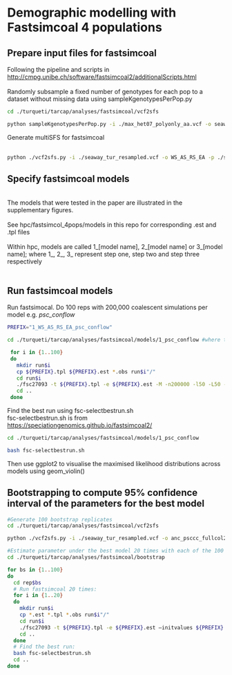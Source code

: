 Demographic modelling with Fastsimcoal 4 populations
================

## Prepare input files for fastsimcoal

Following the pipeline and scripts in
<http://cmpg.unibe.ch/software/fastsimcoal2/additionalScripts.html>  
<br> Randomly subsample a fixed number of genotypes for each pop to a
dataset without missing data using sampleKgenotypesPerPop.py

``` bash
cd ./turqueti/tarcap/analyses/fastsimcoal/vcf2sfs

python sampleKgenotypesPerPop.py -i ./max_het07_polyonly_aa.vcf -o seaway_tur_resampled.vcf -p original_diploid_popmap.txt -k Amundsen:4,Ross:8,EA:5,Weddell:15 -v
```

Generate multiSFS for fastsimcoal  
<br>

``` bash
python ./vcf2sfs.py -i ./seaway_tur_resampled.vcf -o WS_AS_RS_EA -p ./seaway_tur_resampled_popmap.txt -q Weddell,Amundsen,Ross,EA -v
```

## Specify fastsimcoal models

<br> The models that were tested in the paper are illustrated in the
supplementary figures.  
<br> See hpc/fastsimcol_4pops/models in this repo for corresponding .est
and .tpl files  
<br> Within hpc, models are called 1\_\[model name\], 2\_\[model name\]
or 3\_\[model name\]; where 1\_, 2\_, 3\_ represent step one, step two
and step three respectively  
<br>

## Run fastsimcoal models

Run fastsimocal. Do 100 reps with 200,000 coalescent simulations per
model e.g. *psc_conflow*

``` bash
PREFIX="1_WS_AS_RS_EA_psc_conflow"

cd ./turqueti/tarcap/analyses/fastsimcoal/models/1_psc_conflow #where the .est, .tpl and .obs are

 for i in {1..100}
 do
   mkdir run$i
   cp ${PREFIX}.tpl ${PREFIX}.est *.obs run$i"/"
   cd run$i
   ./fsc27093 -t ${PREFIX}.tpl -e ${PREFIX}.est -M -n200000 -l50 -L50 -C10 -c10 -B10 -d --multiSFS &> log.oe
   cd ..
 done
```

Find the best run using fsc-selectbestrun.sh  
fsc-selectbestrun.sh is from
<https://speciationgenomics.github.io/fastsimcoal2/>

``` bash
cd ./turqueti/tarcap/analyses/fastsimcoal/models/1_psc_conflow

bash fsc-selectbestrun.sh
```

Then use ggplot2 to visualise the maximised likelihood distributions
across models using geom_violin()

## Bootstrapping to compute 95% confidence interval of the parameters for the best model

``` bash
#Generate 100 bootstrap replicates
cd ./turqueti/tarcap/analyses/fastsimcoal/vcf2sfs

python ./vcf2sfs.py -i ./seaway_tur_resampled.vcf -o anc_psccc_fullcol2 -p seaway_tur_resampled_popmap.txt -q Weddell,Amundsen,Ross,EA -m -v -b 100
```

``` bash
#Estimate parameter under the best model 20 times with each of the 100 boostrapped SFS 
cd ./turqueti/tarcap/analyses/fastsimcoal/bootstrap

for bs in {1..100}
do
  cd rep$bs
  # Run fastsimcoal 20 times:
  for i in {1..20}
  do
    mkdir run$i
    cp *.est *.tpl *.obs run$i"/"
    cd run$i
    ./fsc27093 -t ${PREFIX}.tpl -e ${PREFIX}.est –initvalues ${PREFIX}.pv -M -n200000 -l50 -L50 -C10 -c10 -B10 -d --multiSFS &> log.oe
    cd ..
  done
  # Find the best run:
  bash fsc-selectbestrun.sh
  cd ..
done
```
